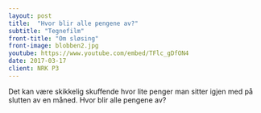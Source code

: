 ```yaml
---
layout: post
title:  "Hvor blir alle pengene av?"
subtitle: "Tegnefilm"
front-title: "Om sløsing"
front-image: blobben2.jpg
youtube: https://www.youtube.com/embed/TFlc_gDfON4
date: 2017-03-17
client: NRK P3
---
```


Det kan være skikkelig skuffende hvor lite penger man sitter igjen med på slutten av en måned. Hvor blir alle pengene av?